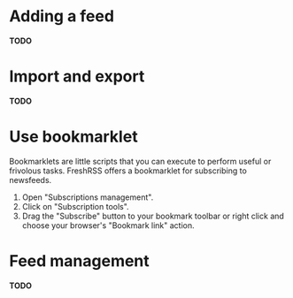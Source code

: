 # Adding a feed

**TODO**

# Import and export

**TODO**

# Use bookmarklet

Bookmarklets are little scripts that you can execute to perform useful or frivolous tasks. FreshRSS offers a bookmarklet for subscribing to newsfeeds.

 1. Open "Subscriptions management".
 2. Click on "Subscription tools".
 3. Drag the "Subscribe" button to your bookmark toolbar or right click and choose your browser's "Bookmark link" action.

# Feed management

**TODO**
